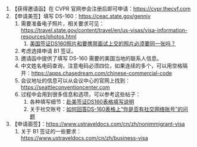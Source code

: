 1. 【获得邀请函】在 CVPR 官网参会注册后即可申请：<https://cvpr.thecvf.com>
2. 【申请美签】填写 DS-160：<https://ceac.state.gov/genniv>
    1. 需要准备电子照片，相关要求可见：<https://travel.state.gov/content/travel/en/us-visas/visa-information-resources/photos.html>
        1. [美国签证DS160照片和要携带面试上交的照片必须要同一张吗？](https://www.meiguo-qianzheng.com/qitaqianzhengwenti/393.html)
    2. 考虑选择申请 B1 签证。
    3. 邀请函中提供了填写 DS-160 需要的美国当地的联系人信息。
    4. 中文姓名电码查询，注意电码必须四位，如果连续的多个，可以用空格隔开：<https://apps.chasedream.com/chinese-commercial-code>
    5. 会议地址的信息可以从会议中心的官网上找到：<https://seattleconventioncenter.com>
    6. 过程中会用到很多信息和选项，可以参考这些帖子：
        1. 各种填写细节：[赴美签证DS160表格填写说明](https://www.zhihu.com/tardis/zm/art/238155975)
        2. 关于社交账号：[如何回答DS-160表格上“你是否有社交网络账号”的问题](https://sevissavvy.com/ds-160-social-media-presence-cn/)
3. 【申请面签】：<https://www.ustraveldocs.com/cn/zh/nonimmigrant-visa>
    1. 关于 B1 签证的一些要求：<https://www.ustraveldocs.com/cn/zh/business-visa>
